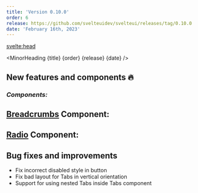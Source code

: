 ```yaml
---
title: 'Version 0.10.0'
order: 6
release: https://github.com/svelteuidev/svelteui/releases/tag/0.10.0
date: 'February 16th, 2023'
---
```


<script>
	import { Demo, BreadcrumbsDemos, RadioDemos, } from '@svelteuidev/demos';
	import { MinorHeading } from '$lib/components';
	import { base } from '$app/paths';
</script>

<svelte:head>
  <title>{title} - SvelteUI</title>
</svelte:head>

<MinorHeading {title} {order} {release} {date} />

## New features and components 🔥

### _Components:_

## [Breadcrumbs]({base}/core/breadcrumbs) Component:

<Demo demo={BreadcrumbsDemos.usage} toggle={true} />

## [Radio]({base}/core/radio) Component:

<Demo demo={RadioDemos.configurator} toggle={true} />

## Bug fixes and improvements

- Fix incorrect disabled style in button
- Fix bad layout for Tabs in vertical orientation
- Support for using nested Tabs inside Tabs component
